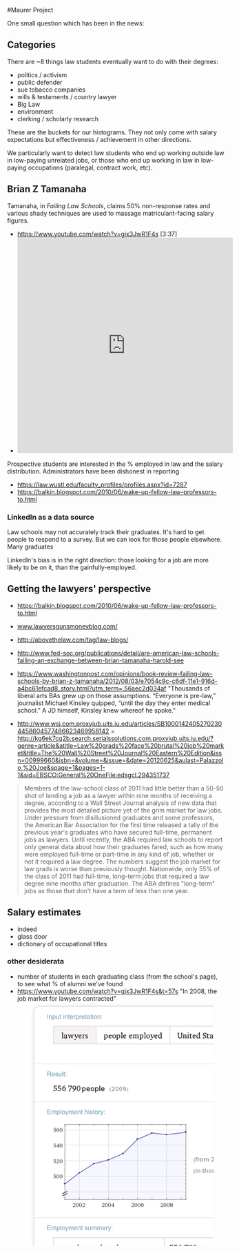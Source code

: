 #Maurer Project

One small question which has been in the news:



## Categories

There are ~8 things law students eventually want to do with their degrees:

- politics / activism
- public defender
- sue tobacco companies
- wills & testaments / country lawyer
- Big Law
- environment
- clerking / scholarly research

These are the buckets for our histograms. They not only come with salary expectations but effectiveness / achievement in other directions.

We particularly want to detect law students who end up working outside law in low-paying unrelated jobs, or those who end up  working in law in low-paying occupations (paralegal, contract work, etc).




## Brian Z Tamanaha

Tamanaha, in _Failing Law Schools_, claims 50% non-response rates and various shady techniques are used to massage matriculant-facing salary figures.

- https://www.youtube.com/watch?v=gjx3JwR1F4s [3:37]
- <iframe frameborder="0" scrolling="no" style="border:0px" src="https://books.google.com/books?id=Jh6gLEAuP3YC&lpg=PP1&pg=PP1&output=embed" width=500 height=500></iframe>
Prospective students are interested in the % employed in law and the salary distribution. Administrators have been dishonest in reporting 


- https://law.wustl.edu/faculty_profiles/profiles.aspx?id=7287
- https://balkin.blogspot.com/2010/06/wake-up-fellow-law-professors-to.html




### LinkedIn as a data source

Law schools may not accurately track their graduates. It's hard to get people to respond to a survey. But we can look for those people elsewhere. Many graduates

LinkedIn's bias is in the right direction: those looking for a job are more likely to be on it, than the gainfully-employed.




## Getting the lawyers' perspective

- https://balkin.blogspot.com/2010/06/wake-up-fellow-law-professors-to.html
- www.lawyersgunsmoneyblog.com/
- http://abovethelaw.com/tag/law-blogs/

- http://www.fed-soc.org/publications/detail/are-american-law-schools-failing-an-exchange-between-brian-tamanaha-harold-see
- https://www.washingtonpost.com/opinions/book-review-failing-law-schools-by-brian-z-tamanaha/2012/08/03/e7054c9c-c6df-11e1-916d-a4bc61efcad8_story.html?utm_term=.56aec2d034af
 "Thousands of liberal arts BAs grew up on those assumptions. “Everyone is pre-law,” journalist Michael Kinsley quipped, “until the day they enter medical school.” A JD himself, Kinsley knew whereof he spoke."
 - http://www.wsj.com.proxyiub.uits.iu.edu/articles/SB10001424052702304458604577486623469958142 = http://kg6ek7cq2b.search.serialssolutions.com.proxyiub.uits.iu.edu/?genre=article&atitle=Law%20grads%20face%20brutal%20job%20market&title=The%20Wall%20Street%20Journal%20Eastern%20Edition&issn=00999660&isbn=&volume=&issue=&date=20120625&aulast=Palazzolo,%20Joe&spage=1&pages=1-1&sid=EBSCO:General%20OneFile:edsgcl.294351737

> Members of the law-school class of 2011 had little better than a 50-50 shot of landing a job as a lawyer within nine months of receiving a degree, according to a Wall Street Journal analysis of new data that provides the most detailed picture yet of the grim market for law jobs.
> Under pressure from disillusioned graduates and some professors, the American Bar Association for the first time released a tally of the previous year's graduates who have secured full-time, permanent jobs as lawyers. Until recently, the ABA required law schools to report only general data about how their graduates fared, such as how many were employed full-time or part-time in any kind of job, whether or not it required a law degree.
> The numbers suggest the job market for law grads is worse than previously thought. Nationwide, only 55% of the class of 2011 had full-time, long-term jobs that required a law degree nine months after graduation. The ABA defines "long-term" jobs as those that don't have a term of less than one year.




## Salary estimates

- indeed
- glass door
- dictionary of occupational titles






### other desiderata

- number of students in each graduating class (from the school's page), to see what % of alumni we've found
- https://www.youtube.com/watch?v=gjx3JwR1F4s&t=57s "In 2008, the job market for lawyers contracted" ![number of lawyers growing year-on-year 2000-2009. source unknown][wolf]




[wolf]: wolfram.lawyer.employment.png
